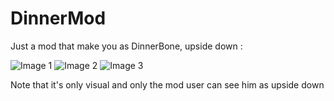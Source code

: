 # DinnerMod
Just a mod that make you as DinnerBone, upside down : 

![Image 1](https://i.imgur.com/Zsks0EF.png)
![Image 2](https://i.imgur.com/2ul0VrS.png)
![Image 3](https://i.imgur.com/vJx7oUC.png)

Note that it's only visual and only the mod user can see him as upside down
